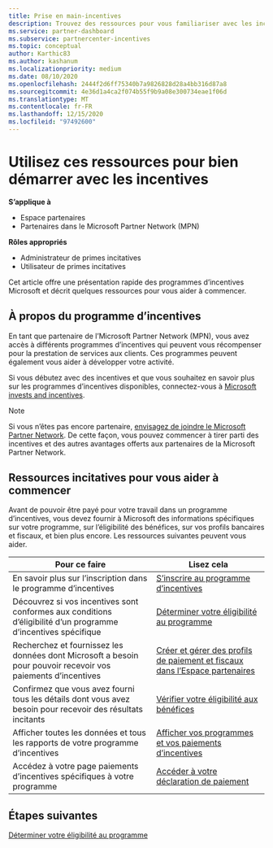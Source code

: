 ```yaml
---
title: Prise en main-incentives
description: Trouvez des ressources pour vous familiariser avec les incentives. Les étapes incluent la confirmation de la satisfaction des conditions d’éligibilité et la soumission des détails relatifs à la Banque, à la taxe et au paiement.
ms.service: partner-dashboard
ms.subservice: partnercenter-incentives
ms.topic: conceptual
author: Karthic83
ms.author: kashanum
ms.localizationpriority: medium
ms.date: 08/10/2020
ms.openlocfilehash: 2444f2d6ff75340b7a9826828d28a4bb316d87a8
ms.sourcegitcommit: 4e36d1a4ca2f074b55f9b9a08e300734eae1f06d
ms.translationtype: MT
ms.contentlocale: fr-FR
ms.lasthandoff: 12/15/2020
ms.locfileid: "97492600"
---
```

# <a name="use-these-resources-to-help-you-get-started-with-incentives"></a>Utilisez ces ressources pour bien démarrer avec les incentives

**S’applique à**

- Espace partenaires
- Partenaires dans le Microsoft Partner Network (MPN)

**Rôles appropriés**

- Administrateur de primes incitatives
- Utilisateur de primes incitatives

Cet article offre une présentation rapide des programmes d’incentives Microsoft et décrit quelques ressources pour vous aider à commencer.

## <a name="about-the-incentives-program"></a>À propos du programme d’incentives

En tant que partenaire de l’Microsoft Partner Network (MPN), vous avez accès à différents programmes d’incentives qui peuvent vous récompenser pour la prestation de services aux clients. Ces programmes peuvent également vous aider à développer votre activité.

Si vous débutez avec des incentives et que vous souhaitez en savoir plus sur les programmes d’incentives disponibles, connectez-vous à [Microsoft invests and incentives](https://partner.microsoft.com/membership/partner-incentives).

> [!NOTE]
> Si vous n’êtes pas encore partenaire, [envisagez de joindre le Microsoft Partner Network](https://partner.microsoft.com/membership). De cette façon, vous pouvez commencer à tirer parti des incentives et des autres avantages offerts aux partenaires de la Microsoft Partner Network.  

## <a name="incentives-resources-to-help-you-get-started"></a>Ressources incitatives pour vous aider à commencer

Avant de pouvoir être payé pour votre travail dans un programme d’incentives, vous devez fournir à Microsoft des informations spécifiques sur votre programme, sur l’éligibilité des bénéfices, sur vos profils bancaires et fiscaux, et bien plus encore. Les ressources suivantes peuvent vous aider.

|  **Pour ce faire**  |  **Lisez cela**  |
|--------------|-----------|
| En savoir plus sur l’inscription dans le programme d’incentives | [S’inscrire au programme d’incentives](incentives-enroll.md)  |
| Découvrez si vos incentives sont conformes aux conditions d’éligibilité d’un programme d’incentives spécifique | [Déterminer votre éligibilité au programme](incentives-determined-your-program-eligibility.md)  |
| Recherchez et fournissez les données dont Microsoft a besoin pour pouvoir recevoir vos paiements d’incentives | [Créer et gérer des profils de paiement et fiscaux dans l’Espace partenaires](incentives-create-and-manage-your-payout-and-tax-profiles.md)  |
| Confirmez que vous avez fourni tous les détails dont vous avez besoin pour recevoir des résultats incitants | [Vérifier votre éligibilité aux bénéfices](incentives-confirm-your-earnings-eligibility.md)  |
| Afficher toutes les données et tous les rapports de votre programme d’incentives | [Afficher vos programmes et vos paiements d’incentives](understand-incentive-payouts.md)  |
| Accédez à votre page paiements d’incentives spécifiques à votre programme | [Accéder à votre déclaration de paiement](payout-statement.md)  |

## <a name="next-steps"></a>Étapes suivantes

[Déterminer votre éligibilité au programme](incentives-determined-your-program-eligibility.md)